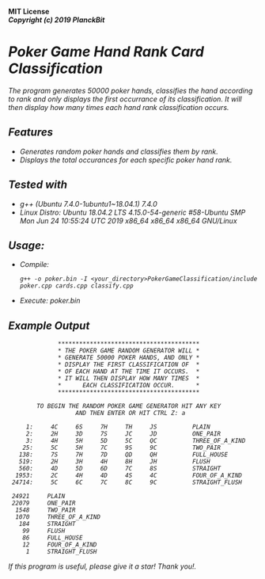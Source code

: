 <b>MIT License</b><br>
<b><i>Copyright (c) 2019 PlanckBit</b>

# Poker Game Hand Rank Card Classification
  
  The program generates 50000 poker hands, classifies the
  hand according to rank and only displays the first occurrance of its classification. 
  It will then display how many times each hand rank classification occurs.
  
## Features
   * Generates random poker hands and classifies them by rank.
   * Displays the total occurances for each specific poker hand rank.
  
## Tested with
   * g++ (Ubuntu 7.4.0-1ubuntu1~18.04.1) 7.4.0
   * Linux Distro: 
     Ubuntu 18.04.2 LTS
     4.15.0-54-generic #58-Ubuntu SMP Mon Jun 24 10:55:24 UTC 2019
     x86_64 x86_64 x86_64 GNU/Linux
  
## Usage:
   * Compile:
     ```
     g++ -o poker.bin -I <your_directory>PokerGameClassification/include poker.cpp cards.cpp classify.cpp
     ```
   * Execute: poker.bin

## Example Output

                  ****************************************
                  * THE POKER GAME RANDOM GENERATOR WILL *
                  * GENERATE 50000 POKER HANDS, AND ONLY *
                  * DISPLAY THE FIRST CLASSIFICATION OF  *
                  * OF EACH HAND AT THE TIME IT OCCURS.  *
                  * IT WILL THEN DISPLAY HOW MANY TIMES  *
                  *      EACH CLASSIFICATION OCCUR.      *
                  ****************************************

            TO BEGIN THE RANDOM POKER GAME GENERATOR HIT ANY KEY 
                       AND THEN ENTER OR HIT CTRL Z: a

         1:     4C     6S     7H     TH     JS          PLAIN
         2:     2H     3D     7S     JC     JD          ONE_PAIR
         3:     4H     5H     5D     5C     QC          THREE_OF_A_KIND
        25:     5C     5H     7C     9S     9C          TWO_PAIR
       138:     7S     7H     7D     QD     QH          FULL_HOUSE
       519:     2H     3H     4H     8H     JH          FLUSH
       560:     4D     5D     6D     7C     8S          STRAIGHT
      1953:     2C     4H     4D     4S     4C          FOUR_OF_A_KIND
     24714:     5C     6C     7C     8C     9C          STRAIGHT_FLUSH

     24921     PLAIN
     22079     ONE_PAIR
      1548     TWO_PAIR
      1070     THREE_OF_A_KIND
       184     STRAIGHT
        99     FLUSH
        86     FULL_HOUSE
        12     FOUR_OF_A_KIND
         1     STRAIGHT_FLUSH

  If this program is useful, please give it a star! Thank you!.
